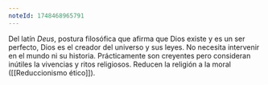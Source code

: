 ```yaml
---
noteId: 1748468965791
---
```


Del latín *Deus*, postura filosófica que afirma que Dios existe y es un ser perfecto, Dios es el creador del universo y sus leyes. No necesita intervenir en el mundo ni su historia.
Prácticamente son creyentes pero consideran inútiles la vivencias y ritos religiosos.
Reducen la religión a la moral ([[Reduccionismo ético]]).